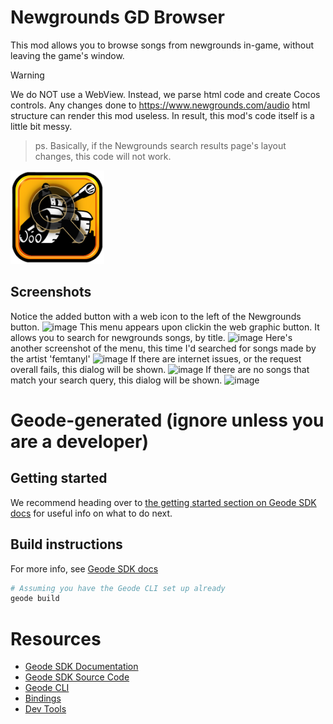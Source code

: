 # Newgrounds GD Browser
This mod allows you to browse songs from newgrounds in-game, without leaving the game's window.

> [!WARNING]  
> We do NOT use a WebView. Instead, we parse html code and create Cocos controls.
> Any changes done to https://www.newgrounds.com/audio html structure can render this mod useless.
> In result, this mod's code itself is a little bit messy.

> ps. Basically, if the Newgrounds search results page's layout changes, this code will not work.

<img src="logo.png" width="150" alt="the mod's logo" />

## Screenshots
Notice the added button with a web icon to the left of the Newgrounds button.
![image](https://github.com/user-attachments/assets/c6ff61c3-3f71-4dc3-ad7f-db5cf64e030a)
This menu appears upon clickin the web graphic button.
It allows you to search for newgrounds songs, by title.
![image](https://github.com/user-attachments/assets/f639cf6e-658c-4ece-8251-53dc4d4d3c83)
Here's another screenshot of the menu, this time I'd searched for songs made by the artist 'femtanyl'
![image](https://github.com/user-attachments/assets/be4009d1-28c9-4184-acd1-3709b24e96d0)
If there are internet issues, or the request overall fails, this dialog will be shown.
![image](https://github.com/user-attachments/assets/5547723d-52fb-4e8b-bcb7-2d9511d60a1b)
If there are no songs that match your search query, this dialog will be shown.
![image](https://github.com/user-attachments/assets/ea73afe8-7db2-4939-9b09-df65c2b4b4d0)

# Geode-generated (ignore unless you are a developer)

## Getting started
We recommend heading over to [the getting started section on Geode SDK docs](https://docs.geode-sdk.org/getting-started/) for useful info on what to do next.

## Build instructions
For more info, see [Geode SDK docs](https://docs.geode-sdk.org/getting-started/create-mod#build)
```sh
# Assuming you have the Geode CLI set up already
geode build
```

# Resources
* [Geode SDK Documentation](https://docs.geode-sdk.org/)
* [Geode SDK Source Code](https://github.com/geode-sdk/geode/)
* [Geode CLI](https://github.com/geode-sdk/cli)
* [Bindings](https://github.com/geode-sdk/bindings/)
* [Dev Tools](https://github.com/geode-sdk/DevTools)

